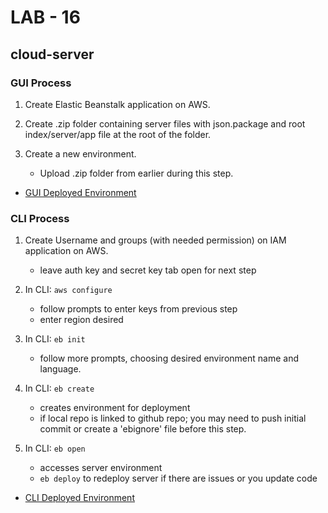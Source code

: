 # LAB - 16

## cloud-server

### GUI Process

1. Create Elastic Beanstalk application on AWS.

2. Create .zip folder containing server files with json.package and root index/server/app file at the root of the folder.

3. Create a new environment.
    * Upload .zip folder from earlier during this step.

- [GUI Deployed Environment](http://aws-ec2-basic.eba-i49emdwe.us-east-1.elasticbeanstalk.com/)

### CLI Process

1. Create Username and groups (with needed permission) on IAM application on AWS.
    * leave auth key and secret key tab open for next step

2. In CLI: `aws configure`
    * follow prompts to enter keys from previous step
    * enter region desired
3. In CLI: `eb init`
    * follow more prompts, choosing desired environment name and language.

4. In CLI: `eb create`
    * creates environment for deployment
    * if local repo is linked to github repo; you may need to push initial commit or create a 'ebignore' file before this step.
5. In CLI: `eb open`
    * accesses server environment
    * `eb deploy` to redeploy server if there are issues or you update code

* [CLI Deployed Environment](http://aws-ec2-basic-dev.us-west-2.elasticbeanstalk.com/)
